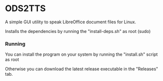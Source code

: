 # ODS2TTS
A simple GUI utility to speak LibreOffice document files for Linux.    
    
Installs the dependencies by running the "install-deps.sh" as root (sudo)

### Running
You can install the program on your system by running the "install.sh" script as root

Otherwise you can download the latest release executable in the "Releases" tab.
